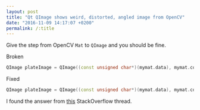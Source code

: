 ```yaml
---
layout: post
title: "Qt QImage shows weird, distorted, angled image from OpenCV"
date: "2016-11-09 14:17:07 +0200"
permalink: /:title
---
```


Give the step from OpenCV `Mat` to `QImage` and you should be fine.

Broken

```cpp
QImage plateImage = QImage((const unsigned char*)(mymat.data), mymat.cols, mymat.rows, QImage::Format_RGB888)
```

Fixed

```cpp
QImage plateImage = QImage((const unsigned char*)(mymat.data), mymat.cols, mymat.rows, mymat.step, QImage::Format_RGB888)
```

I found the answer from [this][stackoverflow-answer] StackOverflow thread.

[stackoverflow-answer]: http://stackoverflow.com/questions/39057168/qwidget-draws-distorted-angled-qimage

